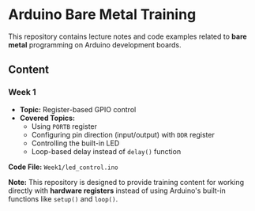 # Arduino Bare Metal Training

This repository contains lecture notes and code examples related to **bare metal** programming on Arduino development boards.

## Content

### Week 1
- **Topic:** Register-based GPIO control
- **Covered Topics:**
  - Using `PORTB` register
  - Configuring pin direction (input/output) with `DDR` register
  - Controlling the built-in LED
  - Loop-based delay instead of `delay()` function

**Code File:** `Week1/led_control.ino`


**Note:** This repository is designed to provide training content for working directly with **hardware registers** instead of using Arduino's built-in functions like `setup()` and `loop()`.
